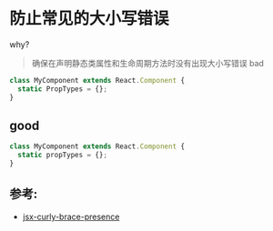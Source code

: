 # 防止常见的大小写错误

why?

> 确保在声明静态类属性和生命周期方法时没有出现大小写错误
> bad

```jsx
class MyComponent extends React.Component {
  static PropTypes = {};
}
```

## good

```jsx
class MyComponent extends React.Component {
  static propTypes = {};
}
```

## 参考:

- [jsx-curly-brace-presence](https://github.com/jsx-eslint/eslint-plugin-react/blob/c42b624d0fb9ad647583a775ab9751091eec066f/docs/rules/jsx-curly-brace-presence)
